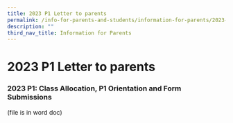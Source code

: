 ```yaml
---
title: 2023 P1 Letter to parents
permalink: /info-for-parents-and-students/information-for-parents/2023-p1-letter-to-parents/
description: ""
third_nav_title: Information for Parents
---
```


# **2023 P1 Letter to parents**

### 2023 P1: Class Allocation, P1 Orientation and Form Submissions

(file is in word doc)
